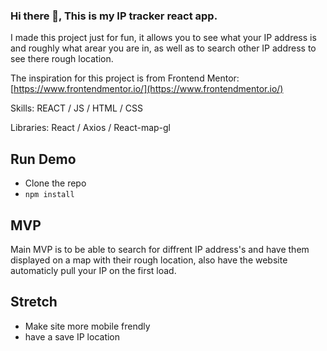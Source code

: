 ### Hi there 👋, This is my IP tracker react app.
I made this project just for fun, it allows you to see what your IP address is and roughly what arear you are in, as well as to search other IP address to see there rough location.


The inspiration for this project is from 
Frontend Mentor: [https://www.frontendmentor.io/](https://www.frontendmentor.io/)

Skills: REACT / JS / HTML / CSS


Libraries: React / Axios / React-map-gl 


## Run Demo
* Clone the repo
* ```npm install ```

## MVP
Main MVP is to be able to search for diffrent IP address's and have them displayed on a map with their rough location,
also have the website automaticly pull your IP on the first load.

## Stretch
* Make site more mobile frendly
* have a save IP location







